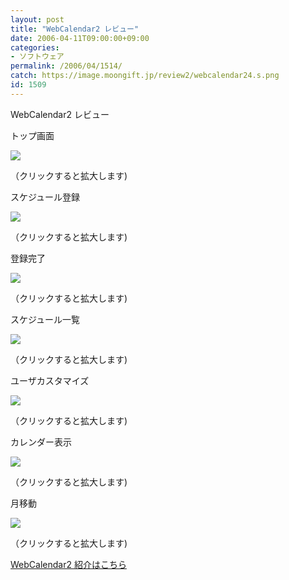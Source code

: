 ```yaml
---
layout: post
title: "WebCalendar2 レビュー"
date: 2006-04-11T09:00:00+09:00
categories:
- ソフトウェア
permalink: /2006/04/1514/
catch: https://image.moongift.jp/review2/webcalendar24.s.png
id: 1509
---
```

WebCalendar2 レビュー  
<!--more-->

トップ画面

  

[![](https://image.moongift.jp/review2/webcalendar21.s.png)](https://image.moongift.jp/review2/webcalendar21.png)  
  
（クリックすると拡大します)

  

スケジュール登録

  

  

[![](https://image.moongift.jp/review2/webcalendar22.s.png)](https://image.moongift.jp/review2/webcalendar22.png)  
  
（クリックすると拡大します)

  

登録完了

  

[![](https://image.moongift.jp/review2/webcalendar23.s.png)](https://image.moongift.jp/review2/webcalendar23.png)  
  
（クリックすると拡大します)

  

スケジュール一覧

  

[![](https://image.moongift.jp/review2/webcalendar24.s.png)](https://image.moongift.jp/review2/webcalendar24.png)  
  
（クリックすると拡大します)

  

ユーザカスタマイズ

  

[![](https://image.moongift.jp/review2/webcalendar25.s.png)](https://image.moongift.jp/review2/webcalendar25.png)  
  
（クリックすると拡大します)

  

カレンダー表示

  

[![](https://image.moongift.jp/review2/webcalendar26.s.png)](https://image.moongift.jp/review2/webcalendar26.png)  
  
（クリックすると拡大します)

  

月移動

  

[![](https://image.moongift.jp/review2/webcalendar27.s.png)](https://image.moongift.jp/review2/webcalendar27.png)  
  
（クリックすると拡大します)

  

[WebCalendar2 紹介はこちら](http://fw.moongift.jp/intro/i-1507.html)

